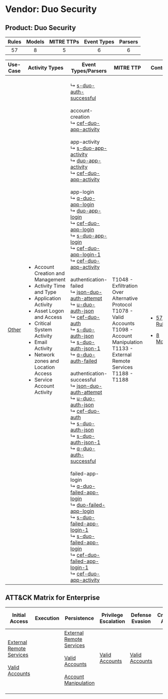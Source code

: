 Vendor: Duo Security
====================
Product: Duo Security
---------------------
| Rules | Models | MITRE TTPs | Event Types | Parsers |
|:-----:|:------:|:----------:|:-----------:|:-------:|
|  57   |   8    |     5      |      6      |    6    |

|                Use-Case                | Activity Types                                                                                                                                                                                                                                                                   | Event Types/Parsers                                                                                                                                                                                                                                                                                                                                                                                                                                                                                                                                                                                                                                                                                                                                                                                                                                                                                                                                                                                                                                                                                                                                                                                                                                                                                                                                                                                                                                                                                                                                                                                                                                                                                                                                                                                                                                                                                                                                                                                                                                                                                                                                                                                                                                                                                                                            | MITRE TTP                                                                                                                                                         | Content                                                                                                     |
|:--------------------------------------:| -------------------------------------------------------------------------------------------------------------------------------------------------------------------------------------------------------------------------------------------------------------------------------- | ---------------------------------------------------------------------------------------------------------------------------------------------------------------------------------------------------------------------------------------------------------------------------------------------------------------------------------------------------------------------------------------------------------------------------------------------------------------------------------------------------------------------------------------------------------------------------------------------------------------------------------------------------------------------------------------------------------------------------------------------------------------------------------------------------------------------------------------------------------------------------------------------------------------------------------------------------------------------------------------------------------------------------------------------------------------------------------------------------------------------------------------------------------------------------------------------------------------------------------------------------------------------------------------------------------------------------------------------------------------------------------------------------------------------------------------------------------------------------------------------------------------------------------------------------------------------------------------------------------------------------------------------------------------------------------------------------------------------------------------------------------------------------------------------------------------------------------------------------------------------------------------------------------------------------------------------------------------------------------------------------------------------------------------------------------------------------------------------------------------------------------------------------------------------------------------------------------------------------------------------------------------------------------------------------------------------------------------------- | ----------------------------------------------------------------------------------------------------------------------------------------------------------------- | ----------------------------------------------------------------------------------------------------------- |
| [Other](../../../UseCases/uc_other.md) | <ul><li>Account Creation and Management</li><li>Activity Time  and Type</li><li>Application Activity</li><li>Asset Logon and Access</li><li>Critical System Activity</li><li>Email Activity</li><li>Network zones and Location Access</li><li>Service Account Activity</li></ul> |  <br> ↳ [s-duo-auth-successful](Parsers/parserContent_s-duo-auth-successful.md)<br><br> account-creation<br> ↳ [cef-duo-app-activity](Parsers/parserContent_cef-duo-app-activity.md)<br><br> app-activity<br> ↳ [s-duo-app-activity](Parsers/parserContent_s-duo-app-activity.md)<br> ↳ [duo-app-activity](Parsers/parserContent_duo-app-activity.md)<br> ↳ [cef-duo-app-activity](Parsers/parserContent_cef-duo-app-activity.md)<br><br> app-login<br> ↳ [q-duo-app-login](Parsers/parserContent_q-duo-app-login.md)<br> ↳ [duo-app-login](Parsers/parserContent_duo-app-login.md)<br> ↳ [cef-duo-app-login](Parsers/parserContent_cef-duo-app-login.md)<br> ↳ [s-duo-app-login](Parsers/parserContent_s-duo-app-login.md)<br> ↳ [cef-duo-app-login-1](Parsers/parserContent_cef-duo-app-login-1.md)<br> ↳ [cef-duo-app-activity](Parsers/parserContent_cef-duo-app-activity.md)<br><br> authentication-failed<br> ↳ [json-duo-auth-attempt](Parsers/parserContent_json-duo-auth-attempt.md)<br> ↳ [u-duo-auth-json](Parsers/parserContent_u-duo-auth-json.md)<br> ↳ [cef-duo-auth](Parsers/parserContent_cef-duo-auth.md)<br> ↳ [s-duo-auth-json](Parsers/parserContent_s-duo-auth-json.md)<br> ↳ [s-duo-auth-json-1](Parsers/parserContent_s-duo-auth-json-1.md)<br> ↳ [q-duo-auth-failed](Parsers/parserContent_q-duo-auth-failed.md)<br><br> authentication-successful<br> ↳ [json-duo-auth-attempt](Parsers/parserContent_json-duo-auth-attempt.md)<br> ↳ [u-duo-auth-json](Parsers/parserContent_u-duo-auth-json.md)<br> ↳ [cef-duo-auth](Parsers/parserContent_cef-duo-auth.md)<br> ↳ [s-duo-auth-json](Parsers/parserContent_s-duo-auth-json.md)<br> ↳ [s-duo-auth-json-1](Parsers/parserContent_s-duo-auth-json-1.md)<br> ↳ [q-duo-auth-successful](Parsers/parserContent_q-duo-auth-successful.md)<br><br> failed-app-login<br> ↳ [q-duo-failed-app-login](Parsers/parserContent_q-duo-failed-app-login.md)<br> ↳ [duo-failed-app-login](Parsers/parserContent_duo-failed-app-login.md)<br> ↳ [s-duo-failed-app-login-1](Parsers/parserContent_s-duo-failed-app-login-1.md)<br> ↳ [s-duo-failed-app-login](Parsers/parserContent_s-duo-failed-app-login.md)<br> ↳ [cef-duo-failed-app-login-1](Parsers/parserContent_cef-duo-failed-app-login-1.md)<br> ↳ [cef-duo-app-activity](Parsers/parserContent_cef-duo-app-activity.md)<br> | T1048 - Exfiltration Over Alternative Protocol<br>T1078 - Valid Accounts<br>T1098 - Account Manipulation<br>T1133 - External Remote Services<br>T1188 - T1188<br> | [<ul><li>57 Rules</li></ul><ul><li>8 Models</li></ul>](Rules_Models/r_m_duo_security_duo_security_Other.md) |

ATT&CK Matrix for Enterprise
----------------------------
| Initial Access                                                                                                                                   | Execution | Persistence                                                                                                                                                                                                               | Privilege Escalation                                                | Defense Evasion                                                     | Credential Access | Discovery | Lateral Movement | Collection | Command and Control | Exfiltration                                                                                | Impact |
| ------------------------------------------------------------------------------------------------------------------------------------------------ | --------- | ------------------------------------------------------------------------------------------------------------------------------------------------------------------------------------------------------------------------- | ------------------------------------------------------------------- | ------------------------------------------------------------------- | ----------------- | --------- | ---------------- | ---------- | ------------------- | ------------------------------------------------------------------------------------------- | ------ |
| [External Remote Services](https://attack.mitre.org/techniques/T1133)<br><br>[Valid Accounts](https://attack.mitre.org/techniques/T1078)<br><br> |           | [External Remote Services](https://attack.mitre.org/techniques/T1133)<br><br>[Valid Accounts](https://attack.mitre.org/techniques/T1078)<br><br>[Account Manipulation](https://attack.mitre.org/techniques/T1098)<br><br> | [Valid Accounts](https://attack.mitre.org/techniques/T1078)<br><br> | [Valid Accounts](https://attack.mitre.org/techniques/T1078)<br><br> |                   |           |                  |            |                     | [Exfiltration Over Alternative Protocol](https://attack.mitre.org/techniques/T1048)<br><br> |        |